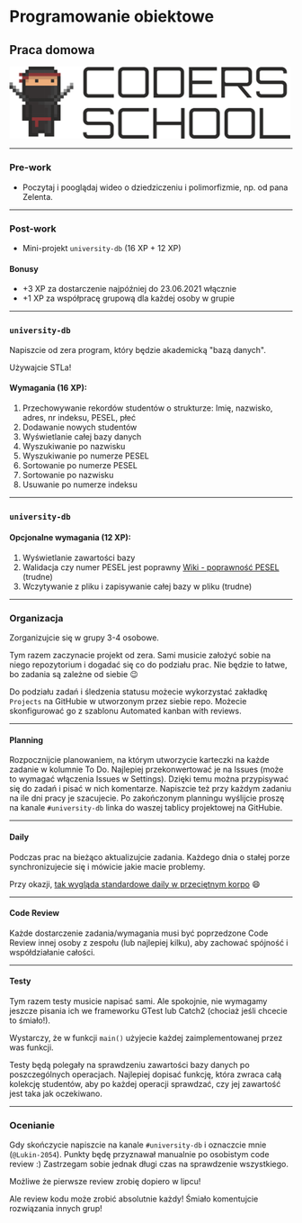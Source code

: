 <!-- .slide: data-background="#111111" -->

# Programowanie obiektowe

## Praca domowa

<a href="https://coders.school">
    <img width="500" src="../coders_school_logo.png" alt="Coders School" class="plain">
</a>

___

### Pre-work

* Poczytaj i pooglądaj wideo o dziedziczeniu i polimorfizmie, np. od pana Zelenta.

___

### Post-work

* Mini-projekt `university-db` (16 XP + 12 XP)

#### Bonusy

* +3 XP za dostarczenie najpóźniej do 23.06.2021 włącznie
* +1 XP za współpracę grupową dla każdej osoby w grupie

___
<!-- .slide: style="font-size: 0.9em" -->

### `university-db`

Napiszcie od zera program, który będzie akademicką "bazą danych".

Używajcie STLa!

#### Wymagania (16 XP):

1. Przechowywanie rekordów studentów o strukturze: Imię, nazwisko, adres, nr indeksu, PESEL, płeć
2. Dodawanie nowych studentów
3. Wyświetlanie całej bazy danych
4. Wyszukiwanie po nazwisku
5. Wyszukiwanie po numerze PESEL
6. Sortowanie po numerze PESEL
7. Sortowanie po nazwisku
8. Usuwanie po numerze indeksu

___

### `university-db`

#### Opcjonalne wymagania (12 XP):

1. Wyświetlanie zawartości bazy
2. Walidacja czy numer PESEL jest poprawny [Wiki - poprawność PESEL](https://pl.wikipedia.org/wiki/PESEL#Cyfra_kontrolna_i_sprawdzanie_poprawności_numeru) (trudne)
3. Wczytywanie z pliku i zapisywanie całej bazy w pliku (trudne)

___

### Organizacja

Zorganizujcie się w grupy 3-4 osobowe.

Tym razem zaczynacie projekt od zera. Sami musicie założyć sobie na niego repozytorium i dogadać się co do podziału prac. Nie będzie to łatwe, bo zadania są zależne od siebie 😉

Do podziału zadań i śledzenia statusu możecie wykorzystać zakładkę `Projects` na GitHubie w utworzonym przez siebie repo. Możecie skonfigurować go z szablonu Automated kanban with reviews.

___

#### Planning

Rozpocznijcie planowaniem, na którym utworzycie karteczki na każde zadanie w kolumnie To Do. Najlepiej przekonwertować je na Issues (może to wymagać włączenia Issues w Settings). Dzięki temu można przypisywać się do zadań i pisać w nich komentarze. Napiszcie też przy każdym zadaniu na ile dni pracy je szacujecie. Po zakończonym planningu wyślijcie proszę na kanale `#university-db` linka do waszej tablicy projektowej na GitHubie.

___

#### Daily

Podczas prac na bieżąco aktualizujcie zadania. Każdego dnia o stałej porze synchronizujecie się i mówicie jakie macie problemy.

Przy okazji, [tak wygląda standardowe daily w przeciętnym korpo](https://www.youtube.com/watch?v=xdqAgYP113M) 😄

___

#### Code Review

Każde dostarczenie zadania/wymagania musi być poprzedzone Code Review innej osoby z zespołu (lub najlepiej kilku), aby zachować spójność i współdziałanie całości.

___

#### Testy

Tym razem testy musicie napisać sami. Ale spokojnie, nie wymagamy jeszcze pisania ich we frameworku GTest lub Catch2 (chociaż jeśli chcecie to śmiało!).

Wystarczy, że w funkcji `main()` użyjecie każdej zaimplementowanej przez was funkcji.

Testy będą polegały na sprawdzeniu zawartości bazy danych po poszczególnych operacjach. Najlepiej dopisać funkcję, która zwraca całą kolekcję studentów, aby po każdej operacji sprawdzać, czy jej zawartość jest taka jak oczekiwano.

___

### Ocenianie

Gdy skończycie napiszcie na kanale `#university-db` i oznaczcie mnie (`@Lukin-2054`). Punkty będę przyznawał manualnie po osobistym code review :) Zastrzegam sobie jednak długi czas na sprawdzenie wszystkiego.

Możliwe że pierwsze review zrobię dopiero w lipcu!

Ale review kodu może zrobić absolutnie każdy! Śmiało komentujcie rozwiązania innych grup!
